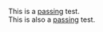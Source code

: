 This is a [passing](?=a.passingTest()) test.  
This is also a [passing](?=a.anotherPassingTest()) test.
